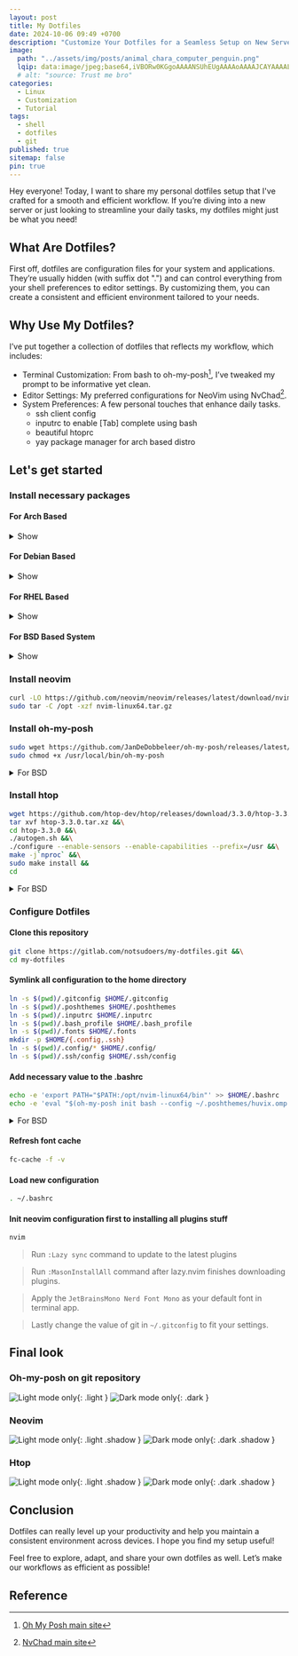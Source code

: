 ```yaml
---
layout: post
title: My Dotfiles
date: 2024-10-06 09:49 +0700
description: "Customize Your Dotfiles for a Seamless Setup on New Servers!"
image:
  path: "../assets/img/posts/animal_chara_computer_penguin.png"
  lqip: data:image/jpeg;base64,iVBORw0KGgoAAAANSUhEUgAAAAoAAAAJCAYAAAALpr0TAAABC0lEQVR4nI2Qu0rDUABAz71p2qhNoYRWSHVwKYgPBKEVF4eKDoLoR+jgF9jVVdwy+RUiOGapk+DQxUeHghWhaFUiTZqkj1s/oEvPeOAsB6ZETJjzBwuiM3R9gSi847JyCyAnu8E1hnmB0E5Jpm6o1ioACYDVcnnekEbOs4rWZ/d9bxjrDEY6MpMXfdQR4EqAoR/v+363nmg9unbtKr1rBWwWCwxHCvnXrtjZ7KIEeH2qu2GvF6uR0rzfb3aMHzZyKcb9kEIyXl4pbR0mnhvNA9NMHzuOM/vV6SCE4O2jTd5scH+yTX5uPfK90ppoNFvVTMZc0qSIlGIMgFKkZ3SllHrpBkGtbdvNaTfyDx0lYbxxHC8QAAAAAElFTkSuQmCC
  # alt: "source: Trust me bro"
categories:
  - Linux
  - Customization
  - Tutorial
tags:
  - shell
  - dotfiles
  - git
published: true
sitemap: false
pin: true
---
```


Hey everyone! Today, I want to share my personal dotfiles setup that I've crafted for a smooth and efficient workflow. If you’re diving into a new server or just looking to streamline your daily tasks, my dotfiles might just be what you need!

## What Are Dotfiles?

First off, dotfiles are configuration files for your system and applications. They’re usually hidden (with suffix dot ".") and can control everything from your shell preferences to editor settings. By customizing them, you can create a consistent and efficient environment tailored to your needs.

## Why Use My Dotfiles?

I’ve put together a collection of dotfiles that reflects my workflow, which includes:

- Terminal Customization: From bash to oh-my-posh[^footnote], I’ve tweaked my prompt to be informative yet clean.
- Editor Settings: My preferred configurations for NeoVim using NvChad[^footnote2].
- System Preferences: A few personal touches that enhance daily tasks.
  - ssh client config
  - inputrc to enable [Tab] complete using bash
  - beautiful htoprc
  - yay package manager for arch based distro

## Let's get started

### Install necessary packages

#### For Arch Based

<details markdown="1">
<summary>Show</summary>

```sh
sudo pacman -Syy && \
sudo pacman -S --noconfirm base-devel git wget curl unzip npm bash-completion \
ripgrep python-virtualenv lm_sensors fontconfig && \
git clone https://aur.archlinux.org/yay.git && \
cd yay && \
makepkg -si --noconfirm && \
cd
```

</details>

#### For Debian Based

<details markdown="1">
<summary>Show</summary>

```sh
curl -fsSL https://deb.nodesource.com/setup_lts.x -o nodesource_setup.sh && \
sudo bash nodesource_setup.sh && \
sudo apt install -y git wget curl unzip nodejs bash-completion ripgrep python3-venv \
libncursesw5-dev autotools-dev autoconf automake build-essential libcap-dev libsensors-dev
```

</details>

#### For RHEL Based

<details markdown="1">
<summary>Show</summary>

```sh
sudo dnf update -y && \
sudo dnf install -y epel-release && \
curl -fsSL https://rpm.nodesource.com/setup_lts.x -o nodesource_setup.sh && \
sudo bash nodesource_setup.sh && \
sudo dnf install -y git wget curl tar unzip fontconfig nodejs bash-completion ripgrep python3-virtualenv \
ncurses-devel automake autoconf gcc libcap-devel lm_sensors-devel --skip-broken
```

</details>

#### For BSD Based System

<details markdown="1">
<summary>Show</summary>

```sh
pkg update && \
pkg install -y bash bash-completion bash-completion-freebsd \
git neovim npm-node20 ripgrep py311-virtualenv fontconfig automake ncurses gcc autotools autoconf
```

</details>

### Install neovim

```sh
curl -LO https://github.com/neovim/neovim/releases/latest/download/nvim-linux64.tar.gz && \
sudo tar -C /opt -xzf nvim-linux64.tar.gz
```

### Install oh-my-posh

```sh
sudo wget https://github.com/JanDeDobbeleer/oh-my-posh/releases/latest/download/posh-linux-amd64 -O /usr/local/bin/oh-my-posh && \
sudo chmod +x /usr/local/bin/oh-my-posh
```

<details markdown="1">
<summary>For BSD</summary>

```sh
fetch https://github.com/JanDeDobbeleer/oh-my-posh/releases/latest/download/posh-freebsd-amd64 -o /usr/local/bin/oh-my-posh && \
chmod +x /usr/local/bin/oh-my-posh
```

</details>

### Install htop

```sh
wget https://github.com/htop-dev/htop/releases/download/3.3.0/htop-3.3.0.tar.xz &&\
tar xvf htop-3.3.0.tar.xz &&\
cd htop-3.3.0 &&\
./autogen.sh &&\
./configure --enable-sensors --enable-capabilities --prefix=/usr &&\
make -j`nproc` &&\
sudo make install &&
cd
```

<details markdown="1">
<summary>For BSD</summary>

```sh
fetch https://github.com/htop-dev/htop/releases/download/3.3.0/htop-3.3.0.tar.xz &&\
tar xvf htop-3.3.0.tar.xz &&\
cd htop-3.3.0 &&\
./autogen.sh &&\
./configure --enable-unicode --prefix=/usr &&\
make -j`nproc` &&\
make install &&
cd
```

</details>

### Configure Dotfiles

#### Clone this repository

```sh
git clone https://gitlab.com/notsudoers/my-dotfiles.git &&\
cd my-dotfiles
```

#### Symlink all configuration to the home directory

```sh
ln -s $(pwd)/.gitconfig $HOME/.gitconfig
ln -s $(pwd)/.poshthemes $HOME/.poshthemes
ln -s $(pwd)/.inputrc $HOME/.inputrc
ln -s $(pwd)/.bash_profile $HOME/.bash_profile
ln -s $(pwd)/.fonts $HOME/.fonts
mkdir -p $HOME/{.config,.ssh}
ln -s $(pwd)/.config/* $HOME/.config/
ln -s $(pwd)/.ssh/config $HOME/.ssh/config
```

#### Add necessary value to the .bashrc

```sh
echo -e 'export PATH="$PATH:/opt/nvim-linux64/bin"' >> $HOME/.bashrc
echo -e 'eval "$(oh-my-posh init bash --config ~/.poshthemes/huvix.omp.yaml)" \nalias cl="clear"' >> $HOME/.bashrc
```

<details markdown="1">
<summary>For BSD</summary>

```sh
cd
fetch https://gist.githubusercontent.com/notsudoers/574e5da0a1396dc4d727d823c8087046/raw/2826f0c7aae15e13f05e41006ad1b266ef14fa25/.bashrc
echo -e '\neval "$(oh-my-posh init bash --config ~/.poshthemes/huvix.omp.yaml)"' >> $HOME/.bashrc
pw usermod $USER -s $(which bash)
```

</details>

#### Refresh font cache

```sh
fc-cache -f -v
```

#### Load new configuration

```sh
. ~/.bashrc
```

#### Init neovim configuration first to installing all plugins stuff

```sh
nvim
```

> Run `:Lazy sync` command to update to the latest plugins

> Run `:MasonInstallAll` command after lazy.nvim finishes downloading plugins.

> Apply the `JetBrainsMono Nerd Font Mono` as your default font in terminal app.

> Lastly change the value of git in `~/.gitconfig` to fit your settings.

## Final look

### Oh-my-posh on git repository

![Light mode only](../assets/img/posts/Dotfiles.png){: .light }
![Dark mode only](../assets/img/posts/Dotfiles.png){: .dark }

### Neovim

![Light mode only](../assets/img/posts/Nvim_light.png){: .light .shadow }
![Dark mode only](../assets/img/posts/Nvim_dark.png){: .dark .shadow }

### Htop

![Light mode only](../assets/img/posts/htop.png){: .light .shadow }
![Dark mode only](../assets/img/posts/htop.png){: .dark .shadow }

## Conclusion

Dotfiles can really level up your productivity and help you maintain a consistent environment across devices. I hope you find my setup useful!

Feel free to explore, adapt, and share your own dotfiles as well. Let’s make our workflows as efficient as possible!

## Reference

[^footnote]: [Oh My Posh main site](https://ohmyposh.dev/)

[^footnote2]: [NvChad main site](https://nvchad.com/)
